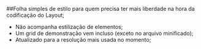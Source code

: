 ##Folha simples de estilo para quem precisa ter mais liberdade na hora da codificação do Layout;
 - Não acompanha estilização de elementos;
 - Um grid de demonstração vem incluso (exceto no arquivo minificado);
 - Atualizado para a resolução mais usada no momento; 

